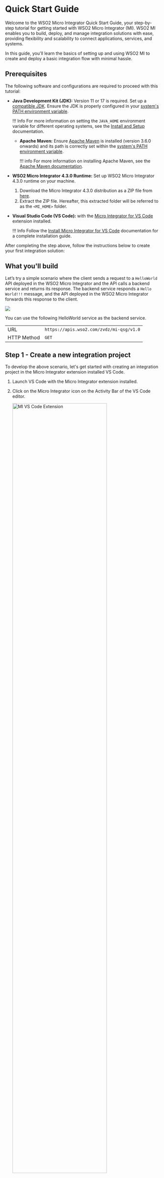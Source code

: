 # Quick Start Guide

Welcome to the WSO2 Micro Integrator Quick Start Guide, your step-by-step tutorial for getting started with WSO2 Micro Integrator (MI). WSO2 MI enables you to build, deploy, and manage integration solutions with ease, providing flexibility and scalability to connect applications, services, and systems.

In this guide, you'll learn the basics of setting up and using WSO2 MI to create and deploy a basic integration flow with minimal hassle.

## Prerequisites

The following software and configurations are required to proceed with this tutorial:

- **Java Development Kit (JDK):** Version 11 or 17 is required. Set up a [compatible JDK]({{base_path}}/install-and-setup/setup/reference/product-compatibility/#tested-jdks). Ensure the JDK is properly configured in your [system's PATH environment variable]({{base_path}}/install-and-setup/install/installing-mi).

    !!! Info
        For more information on setting the `JAVA_HOME` environment variable for different operating systems, see the [Install and Setup]({{base_path}}/install-and-setup/install/installing-mi) documentation.

  - **Apache Maven:** Ensure <a target="_blank" href="https://maven.apache.org/download.cgi">Apache Maven</a> is installed (version 3.6.0 onwards) and its path is correctly set within the <a target="_blank" href="https://maven.apache.org/install.html">system's PATH environment variable</a>.

    !!! info
        For more information on installing Apache Maven, see the <a target="_blank" href="https://maven.apache.org/install.html">Apache Maven documentation</a>.

- **WSO2 Micro Integrator 4.3.0 Runtime:** Set up WSO2 Micro Integrator 4.3.0 runtime on your machine.
    1. Download the Micro Integrator 4.3.0 distribution as a ZIP file from <a target="_blank" href="https://github.com/wso2/micro-integrator/releases/download/v4.3.0/wso2mi-4.3.0.zip">here</a>.
    2. Extract the ZIP file. Hereafter, this extracted folder will be referred to as the `<MI_HOME>` folder.
  
- **Visual Studio Code (VS Code):** with the <a target="_blank" href="https://marketplace.visualstudio.com/items?itemName=WSO2.micro-integrator">Micro Integrator for VS Code</a> extension installed.

    !!! Info
        Follow the [Install Micro Integrator for VS Code]({{base_path}}/develop/mi-for-vscode/install-wso2-mi-for-vscode) documentation for a complete installation guide.

After completing the step above, follow the instructions below to create your first integration solution:

## What you'll build

Let’s try a simple scenario where the client sends a request to a `HelloWorld` API deployed in the WSO2 Micro Integrator and the API calls a backend service and returns its response. The backend service responds a `Hello World!!!` message, and the API deployed in the WSO2 Micro Integrator forwards this response to the client.

<a href="{{base_path}}/assets/img/integrate/quick-start-guide/mi-quick-start-guide.gif"><img src="{{base_path}}/assets/img/integrate/quick-start-guide/mi-quick-start-guide.gif"></a>

You can use the following HelloWorld service as the backend service.

<table>
    <tr>
        <td>URL</td>
        <td>
            <code>https://apis.wso2.com/zvdz/mi-qsg/v1.0</code>
        </td>
    </tr>
    <tr>
        <td>HTTP Method</td>
        <td>
            <code>GET</code> 
        </td>
    </tr>
</table>

## Step 1 - Create a new integration project

To develop the above scenario, let's get started with creating an integration project in the Micro Integrator extension installed VS Code.

1. Launch VS Code with the Micro Integrator extension installed.

2. Click on the Micro Integrator icon on the Activity Bar of the VS Code editor.

    <a href="{{base_path}}/assets/img/develop/mi-for-vscode/mi-vscode-extension.png"><img src="{{base_path}}/assets/img/develop/mi-for-vscode/mi-vscode-extension.png" alt="MI VS Code Extension" width="80%"></a>

3. Click **Create New Project** on **Design View**. For more options to create a new integration project, see [Create an Integration Project]({{base_path}}/develop/create-integration-project).

4. In the **Project Creation Form**, enter `HelloWorld` as the **Project Name**.

5. Provide a location under the **Select Project Directory**.

    <a href="{{base_path}}/assets/img/develop/mi-for-vscode/qsg/create-new-project.gif"><img src="{{base_path}}/assets/img/develop/mi-for-vscode/qsg/create-new-project.gif" alt="Create New Project" width="70%"></a>

6. Click **Create**.

## Step 2 - Create an API

Now the integration project is ready to add an API. In this scenario, the API calls a backend service and responds to the client. First, let's create an API.

1. Go to **Micro Integrator Project Explorer** > **APIs.**

2. Hover over **APIs** and click the **+** icon that appears to open the **Create API** form.

3. Enter `HelloWorldAPI` as the API **Name**. The API **Context** field will be automatically populated with the same value. Let's modify it to `/hello`. 

    <a href="{{base_path}}/assets/img/develop/mi-for-vscode/qsg/create-api.gif"><img src="{{base_path}}/assets/img/develop/mi-for-vscode/qsg/create-api.gif" alt="Create New API" width="70%"></a>

4. Click **Create**.

Once you create the API there will be a default resource created. You'll use this resource in this tutorial. See the [Add new resource]({{base_path}}/develop/creating-artifacts/creating-an-api/#add-new-api-resources) documentation to learn how to add a new resource to an API.

## Step 3 - Design the integration

Now it is time to design your API. This is the underlying logic that is executed behind the scenes when an API request is made. In this scenario first, you need to call the backend service. For that, you have to add an [endpoint]({{base_path}}/reference/synapse-properties/endpoint-properties).

1. Navigate to the **MI Project Explorer** > **Endpoints**.

2. Hover over Endpoints and click the + icon that appears.

3. Select **HTTP Endpoint** from the **Create Endpoint** interface.

4. Specify the following values to create the HTTP endpoint for the [backend service](#what-youll-build).

     <table>
     <tr>
         <th>Parameter</th>
         <th>Value</th>
     </tr>
     <tr>
         <td>Endpoint Name</td>
         <td>
             <code>HelloWorldEp</code>
         </td>
     </tr>
     <tr>
         <td>URI Template</td>
         <td>
             <code>https://apis.wso2.com/zvdz/mi-qsg/v1.0</code>
         </td>
     </tr>
     <tr>
         <td>HTTP Method</td>
         <td>
             <code>GET</code> 
         </td>
     </tr>
     </table>

5. Click  **Create**.

    Now you have to add a [Call Mediator]({{base_path}}/reference/mediators/call-mediator) to call the backend service.

6. Open the **Resource View** of the API resource.

    1. Go to **MI Project Explorer** > **APIs**.

    2. Under `HelloWorldAPI`, click the default API resource to open the **Resource View** of the API resource.

7. Click on the **+** icon to open the mediator palette.

8. Select **Call Endpoint** mediator under **Mediators** > **Generic**.

9. Under **Endpoint**, select the created `HelloWorldEp` endpoint from the dropdown. 

10. Click  **Submit**.
    
    Now let's add a [Respond Mediator]({{base_path}}/reference/mediators/respond-mediator) to respond the message to the client.

11. Click on the **+** icon placed just after the Call mediator to open the mediator palette.

12. Select **Respond** mediator under **Mediators** > **Generic**. 

13. Click **Submit**.

    <a href="{{base_path}}/assets/img/develop/mi-for-vscode/qsg/design-api.gif"><img src="{{base_path}}/assets/img/develop/mi-for-vscode/qsg/design-api.gif" alt="Design API" width="70%"></a>

    <a href="{{base_path}}/assets/img/develop/mi-for-vscode/qsg/design-api-1.gif"><img src="{{base_path}}/assets/img/develop/mi-for-vscode/qsg/design-api-1.gif" alt="Design API" width="70%"></a>

    <a href="{{base_path}}/assets/img/develop/mi-for-vscode/qsg/design-api-2.gif"><img src="{{base_path}}/assets/img/develop/mi-for-vscode/qsg/design-api-2.gif" alt="Design API" width="70%"></a>

    <a href="{{base_path}}/assets/img/develop/mi-for-vscode/qsg/design-api-2.gif"><img src="{{base_path}}/assets/img/develop/mi-for-vscode/qsg/design-api-2.gif" alt="Design API" width="70%"></a>
    
Following is what you'll see in the **Source View** of the VS Code.

!!! info
    You can view the source view by clicking on the **Show Source** (`</>`) icon located in the top right corner of the VS Code.

```xml
<?xml version="1.0" encoding="UTF-8"?>
<api context="/helloworldapi" name="HelloWorldAPI" xmlns="http://ws.apache.org/ns/synapse">
    <resource methods="GET" uri-template="/">
        <inSequence>
            <call>
                <endpoint key="HelloWorldEp"/>
            </call>
            <respond/>
        </inSequence>
        <faultSequence>
        </faultSequence>
    </resource>
</api>
```

## Step 4 - Add MI server to run integration

You need to [configure]({{base_path}}/develop/using-remote-micro-integrator) the downloaded and extracted WSO2 MI server in the Micro Integrator extension installed VS Code to run the integration solution. Let's proceed with the following steps.

1. Open the VS Code **Command Palette** by selecting **View** > **Command Palette** from the menu, or by using the shortcut `Command`+`Shift`+`P` on macOS or `Ctrl`+`Shift`+`P` on Windows.

2. Select **MI: Add MI server** from the list of available commands.

3. Click **Add MI server** to add a Micro Integrator server.

4. Select the folder where `<MI_HOME>` is located. This will be set as the **current server path**.

    <a href="{{base_path}}/assets/img/develop/mi-for-vscode/qsg/configure-mi-server.gif"><img src="{{base_path}}/assets/img/develop/mi-for-vscode/qsg/configure-mi-server.gif" alt="Configure MI Server" width="70%"></a>

## Step 5 - Run the integration artifacts

Now that you have developed an integration using the Micro Integrator Visual Studio Code plugin. It is time to deploy the integration to the Micro Integrator server runtime.

Click the **Build and Run** icon located in the top right corner of VS Code.

<a href="{{base_path}}/assets/img/develop/mi-for-vscode/qsg/build-and-run.gif"><img src="{{base_path}}/assets/img/develop/mi-for-vscode/qsg/build-and-run.gif" alt="Build and run" width="70%"></a>

## Step 6 - Test the integration service

Now, let's test the integration service. For that, you can use the inbuilt try-it functionality in the MI for VS Code extension. 

When you run the integration artifact as in [Step 5](#step-5-run-the-integration-artifacts), the **Runtime Services** interface is opened up. You can see all the available services. 

Select `HelloWorldAPI` that you have developed and test the resource.

<a href="{{base_path}}/assets/img/develop/mi-for-vscode/qsg/test-api.gif"><img src="{{base_path}}/assets/img/develop/mi-for-vscode/qsg/test-api.gif" alt="Test API" width="70%"></a>

Congratulations!
Now, you have created your first integration service.

Additionally, you can use the [Integration Control Plane (ICP)]({{base_path}}/observe-and-manage/working-with-integration-control-plane) to observe details of the deployed artifacts.

## What's next?

Try more [tutorials and examples]({{base_path}}/learn/learn-overview/).
